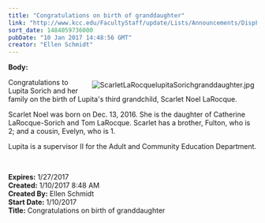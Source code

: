 ```yaml
---
title: "Congratulations on birth of granddaughter"
link: "http://www.kcc.edu/FacultyStaff/update/Lists/Announcements/DispForm.aspx?ID=2359"
sort_date: 1484059736000
pubDate: "10 Jan 2017 14:48:56 GMT"
creator: "Ellen Schmidt"
---
```


<div><b>Body:</b> <div class="ExternalClass324ED399E3DD4BEDA7C37449DE66BECE"><p>​<img alt="ScarletLaRocquelupitaSorichgranddaughter.jpg" src="/FacultyStaff/update/Documents/ScarletLaRocquelupitaSorichgranddaughter.jpg" style="vertical-align:auto;float:right;margin:5px" />Congratulations to Lupita Sorich and her family on the birth of Lupita's third grandchild, Scarlet Noel LaRocque. </p>
<p>Scarlet Noel was born on Dec. 13, 2016. She is the daughter of Catherine LaRocque-Sorich and Tom LaRocque. Scarlet has a brother, Fulton, who is 2; and a cousin, Evelyn, who is 1.</p>
<p>Lupita is a supervisor II for the Adult and Community Education Department.</p>
<p> </p></div></div>
<div><b>Expires:</b> 1/27/2017</div>
<div><b>Created:</b> 1/10/2017 8:48 AM</div>
<div><b>Created By:</b> Ellen Schmidt</div>
<div><b>Start Date:</b> 1/10/2017</div>
<div><b>Title:</b> Congratulations on birth of granddaughter</div>
